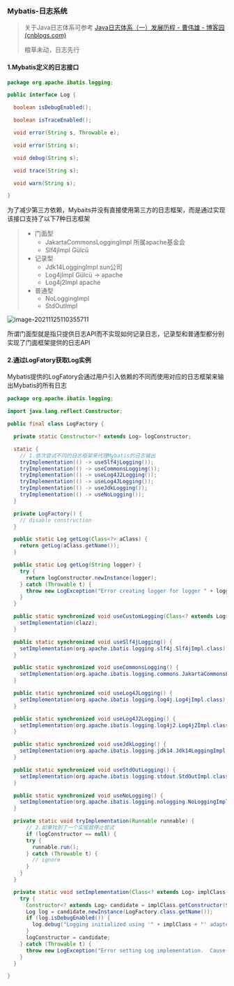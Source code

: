 ### Mybatis-日志系统

> 关于Java日志体系可参考 [Java日志体系（一）发展历程 - 曹伟雄 - 博客园 (cnblogs.com)](https://www.cnblogs.com/caoweixiong/p/11285748.html)
>
> 粮草未动，日志先行

#### 1.Mybatis定义的日志接口

```java
package org.apache.ibatis.logging;

public interface Log {

  boolean isDebugEnabled();

  boolean isTraceEnabled();

  void error(String s, Throwable e);

  void error(String s);

  void debug(String s);

  void trace(String s);

  void warn(String s);

}
```

为了减少第三方依赖，Mybaits并没有直接使用第三方的日志框架，而是通过实现该接口支持了以下7种日志框架

> - 门面型
>   - JakartaCommonsLoggingImpl  所属apache基金会
>   - Slf4jImpl                  Gülcü
> - 记录型
>   - Jdk14LoggingImpl  sun公司
>   - Log4jImpl                Gülcü  -> apache
>   - Log4j2Impl              apache
> - 普通型
>   - NoLoggingImpl
>   - StdOutImpl

![image-20211125110355711](https://gitee.com/BossZyy/note_img/raw/master/data/image-20211125110355711-16378094367792.png)

所谓门面型就是指只提供日志API而不实现如何记录日志，记录型和普通型都分别实现了门面框架提供的日志API

#### 2.通过LogFatory获取Log实例

Mybatis提供的LogFatory会通过用户引入依赖的不同而使用对应的日志框架来输出Mybatis的所有日志

```java
package org.apache.ibatis.logging;

import java.lang.reflect.Constructor;

public final class LogFactory {

  private static Constructor<? extends Log> logConstructor;

  static {
    // 1.依次尝试不同的日志框架来代理Mybatis的日志输出
    tryImplementation(() -> useSlf4jLogging());
    tryImplementation(() -> useCommonsLogging());
    tryImplementation(() -> useLog4J2Logging());
    tryImplementation(() -> useLog4JLogging());
    tryImplementation(() -> useJdkLogging());
    tryImplementation(() -> useNoLogging());
  }

  private LogFactory() {
    // disable construction
  }

  public static Log getLog(Class<?> aClass) {
    return getLog(aClass.getName());
  }

  public static Log getLog(String logger) {
    try {
      return logConstructor.newInstance(logger);
    } catch (Throwable t) {
      throw new LogException("Error creating logger for logger " + logger + ".  Cause: " + t, t);
    }
  }

  public static synchronized void useCustomLogging(Class<? extends Log> clazz) {
    setImplementation(clazz);
  }

  public static synchronized void useSlf4jLogging() {
    setImplementation(org.apache.ibatis.logging.slf4j.Slf4jImpl.class);
  }

  public static synchronized void useCommonsLogging() {
    setImplementation(org.apache.ibatis.logging.commons.JakartaCommonsLoggingImpl.class);
  }

  public static synchronized void useLog4JLogging() {
    setImplementation(org.apache.ibatis.logging.log4j.Log4jImpl.class);
  }

  public static synchronized void useLog4J2Logging() {
    setImplementation(org.apache.ibatis.logging.log4j2.Log4j2Impl.class);
  }

  public static synchronized void useJdkLogging() {
    setImplementation(org.apache.ibatis.logging.jdk14.Jdk14LoggingImpl.class);
  }

  public static synchronized void useStdOutLogging() {
    setImplementation(org.apache.ibatis.logging.stdout.StdOutImpl.class);
  }

  public static synchronized void useNoLogging() {
    setImplementation(org.apache.ibatis.logging.nologging.NoLoggingImpl.class);
  }

  private static void tryImplementation(Runnable runnable) {
      // 2.如果找到了一个实现就停止尝试
      if (logConstructor == null) {
      try {
        runnable.run();
      } catch (Throwable t) {
        // ignore
      }
    }
  }

  private static void setImplementation(Class<? extends Log> implClass) {
    try {
      Constructor<? extends Log> candidate = implClass.getConstructor(String.class);
      Log log = candidate.newInstance(LogFactory.class.getName());
      if (log.isDebugEnabled()) {
        log.debug("Logging initialized using '" + implClass + "' adapter.");
      }
      logConstructor = candidate;
    } catch (Throwable t) {
      throw new LogException("Error setting Log implementation.  Cause: " + t, t);
    }
  }

}
```

